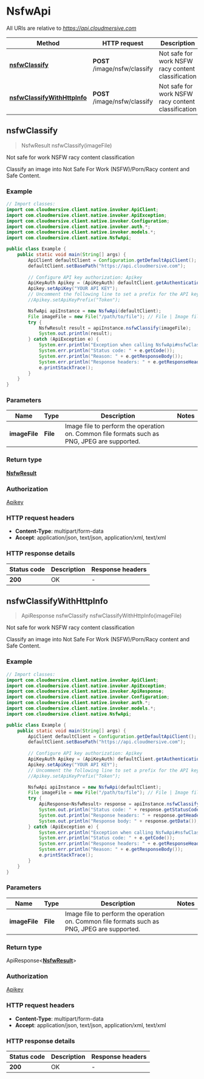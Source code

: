 # NsfwApi

All URIs are relative to *https://api.cloudmersive.com*

| Method | HTTP request | Description |
|------------- | ------------- | -------------|
| [**nsfwClassify**](NsfwApi.md#nsfwClassify) | **POST** /image/nsfw/classify | Not safe for work NSFW racy content classification |
| [**nsfwClassifyWithHttpInfo**](NsfwApi.md#nsfwClassifyWithHttpInfo) | **POST** /image/nsfw/classify | Not safe for work NSFW racy content classification |



## nsfwClassify

> NsfwResult nsfwClassify(imageFile)

Not safe for work NSFW racy content classification

Classify an image into Not Safe For Work (NSFW)/Porn/Racy content and Safe Content.

### Example

```java
// Import classes:
import com.cloudmersive.client.native.invoker.ApiClient;
import com.cloudmersive.client.native.invoker.ApiException;
import com.cloudmersive.client.native.invoker.Configuration;
import com.cloudmersive.client.native.invoker.auth.*;
import com.cloudmersive.client.native.invoker.models.*;
import com.cloudmersive.client.native.NsfwApi;

public class Example {
    public static void main(String[] args) {
        ApiClient defaultClient = Configuration.getDefaultApiClient();
        defaultClient.setBasePath("https://api.cloudmersive.com");
        
        // Configure API key authorization: Apikey
        ApiKeyAuth Apikey = (ApiKeyAuth) defaultClient.getAuthentication("Apikey");
        Apikey.setApiKey("YOUR API KEY");
        // Uncomment the following line to set a prefix for the API key, e.g. "Token" (defaults to null)
        //Apikey.setApiKeyPrefix("Token");

        NsfwApi apiInstance = new NsfwApi(defaultClient);
        File imageFile = new File("/path/to/file"); // File | Image file to perform the operation on.  Common file formats such as PNG, JPEG are supported.
        try {
            NsfwResult result = apiInstance.nsfwClassify(imageFile);
            System.out.println(result);
        } catch (ApiException e) {
            System.err.println("Exception when calling NsfwApi#nsfwClassify");
            System.err.println("Status code: " + e.getCode());
            System.err.println("Reason: " + e.getResponseBody());
            System.err.println("Response headers: " + e.getResponseHeaders());
            e.printStackTrace();
        }
    }
}
```

### Parameters


| Name | Type | Description  | Notes |
|------------- | ------------- | ------------- | -------------|
| **imageFile** | **File**| Image file to perform the operation on.  Common file formats such as PNG, JPEG are supported. | |

### Return type

[**NsfwResult**](NsfwResult.md)


### Authorization

[Apikey](../README.md#Apikey)

### HTTP request headers

- **Content-Type**: multipart/form-data
- **Accept**: application/json, text/json, application/xml, text/xml

### HTTP response details
| Status code | Description | Response headers |
|-------------|-------------|------------------|
| **200** | OK |  -  |

## nsfwClassifyWithHttpInfo

> ApiResponse<NsfwResult> nsfwClassify nsfwClassifyWithHttpInfo(imageFile)

Not safe for work NSFW racy content classification

Classify an image into Not Safe For Work (NSFW)/Porn/Racy content and Safe Content.

### Example

```java
// Import classes:
import com.cloudmersive.client.native.invoker.ApiClient;
import com.cloudmersive.client.native.invoker.ApiException;
import com.cloudmersive.client.native.invoker.ApiResponse;
import com.cloudmersive.client.native.invoker.Configuration;
import com.cloudmersive.client.native.invoker.auth.*;
import com.cloudmersive.client.native.invoker.models.*;
import com.cloudmersive.client.native.NsfwApi;

public class Example {
    public static void main(String[] args) {
        ApiClient defaultClient = Configuration.getDefaultApiClient();
        defaultClient.setBasePath("https://api.cloudmersive.com");
        
        // Configure API key authorization: Apikey
        ApiKeyAuth Apikey = (ApiKeyAuth) defaultClient.getAuthentication("Apikey");
        Apikey.setApiKey("YOUR API KEY");
        // Uncomment the following line to set a prefix for the API key, e.g. "Token" (defaults to null)
        //Apikey.setApiKeyPrefix("Token");

        NsfwApi apiInstance = new NsfwApi(defaultClient);
        File imageFile = new File("/path/to/file"); // File | Image file to perform the operation on.  Common file formats such as PNG, JPEG are supported.
        try {
            ApiResponse<NsfwResult> response = apiInstance.nsfwClassifyWithHttpInfo(imageFile);
            System.out.println("Status code: " + response.getStatusCode());
            System.out.println("Response headers: " + response.getHeaders());
            System.out.println("Response body: " + response.getData());
        } catch (ApiException e) {
            System.err.println("Exception when calling NsfwApi#nsfwClassify");
            System.err.println("Status code: " + e.getCode());
            System.err.println("Response headers: " + e.getResponseHeaders());
            System.err.println("Reason: " + e.getResponseBody());
            e.printStackTrace();
        }
    }
}
```

### Parameters


| Name | Type | Description  | Notes |
|------------- | ------------- | ------------- | -------------|
| **imageFile** | **File**| Image file to perform the operation on.  Common file formats such as PNG, JPEG are supported. | |

### Return type

ApiResponse<[**NsfwResult**](NsfwResult.md)>


### Authorization

[Apikey](../README.md#Apikey)

### HTTP request headers

- **Content-Type**: multipart/form-data
- **Accept**: application/json, text/json, application/xml, text/xml

### HTTP response details
| Status code | Description | Response headers |
|-------------|-------------|------------------|
| **200** | OK |  -  |

